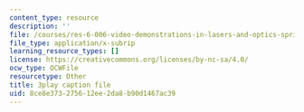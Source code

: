 ```yaml
---
content_type: resource
description: ''
file: /courses/res-6-006-video-demonstrations-in-lasers-and-optics-spring-2008/8ce8e373275612ee2da8b90d1467ac39_RRi4dv9KgCg.srt
file_type: application/x-subrip
learning_resource_types: []
license: https://creativecommons.org/licenses/by-nc-sa/4.0/
ocw_type: OCWFile
resourcetype: Other
title: 3play caption file
uid: 8ce8e373-2756-12ee-2da8-b90d1467ac39
---
```

